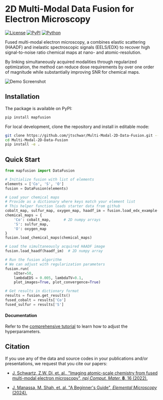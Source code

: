 # 2D Multi-Modal Data Fusion for Electron Microscopy

[![License](https://img.shields.io/badge/License-MIT-blue.svg)](https://opensource.org/licenses/MIT)
[![PyPI](https://img.shields.io/pypi/v/mapfusion)](https://pypi.org/project/mapfusion/)
[![Python](https://img.shields.io/pypi/pyversions/mapfusion)](https://pypi.org/project/mapfusion/)

Fused multi-modal electron microscopy, a combines elastic scattering (HAADF) and inelastic spectroscopic signals (EELS/EDX) to recover high signal-to-noise ratio chemical maps at nano- and atomic-resolution. 


By linking simultaneously acquired modalities through regularized optimization, the method can reduce dose requirements by over one order of magnitude while substantially improving SNR for chemical maps. 

![Demo Screenshot](assets/demo.jpg)

## Installation 

The package is available on PyPI:
```bash
pip install mapfusion
```
For local development, clone the repository and install in editable mode:
```bash
git clone https://github.com/jtschwar/Multi-Modal-2D-Data-Fusion.git --recursive
cd Multi-Modal-2D-Data-Fusion
pip install -e . 
```

## Quick Start

```python
from mapfusion import DataFusion

# Initialize fusion with list of elements
elements = ['Co', 'S', 'O']
fusion = DataFusion(elements)

# Load your chemical maps
# Provide as a dictionary where keys match your element list
# This helper function loads starter data from github
cobalt_map, sulfur_map, oxygen_map, haadf_im = fusion.load_edx_example()
chemical_maps = {
    'Co': cobalt_map,      # 2D numpy arrays
    'S': sulfur_map, 
    'O': oxygen_map
}
fusion.load_chemical_maps(chemical_maps)

# Load the simultaneously acquired HAADF image
fusion.load_haadf(haadf_im)  # 2D numpy array

# Run the fusion algorithm 
# We can adjust with regularization parameters
fusion.run(
    nIter=50, 
    lambdaEDS = 0.005, lambdaTV=0.1,
    plot_images=True, plot_convergence=True)

# Get results in dictionary format
results = fusion.get_results()
fused_cobalt = results['Co']
fused_sulfur = results['S']
```
#### Documentation

Refer to the [comprehensive tutorial](https://www.elementalmicroscopy.com/articles/EM000003) to learn how to adjust the hyperparameters.

## Citation

If you use any of the data and source codes in your publications and/or presentations, we request that you cite our papers:

* [J. Schwartz, Z.W. Di, et. al., "Imaging atomic-scale chemistry from fused multi-modal electron microscopy", _npj Comput. Mater._ **8**, 16 (2022).](https://www.nature.com/articles/s41524-021-00692-5)

* [J. Manassa, M. Shah, et. al. "A Beginner's Guide", _Elemental Microscopy_ (2024).](https://www.elementalmicroscopy.com/articles/EM000003)


